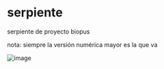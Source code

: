 # serpiente
serpiente de proyecto biopus

nota: siempre la versión numérica mayor es la que va

![image](https://files.cargocollective.com/635866/66072564_697179954095582_1737147103282949666_n.jpg)
